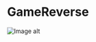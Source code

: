 # GameReverse
![Image alt](https://github.com/NadineAstakhova/GameReverse/raw/master/http://icdn.lenta.ru/images/2015/12/15/11/20151215114126414/pic_a8bf01cef0eaf46338e791bf08db72c1.jpg)

